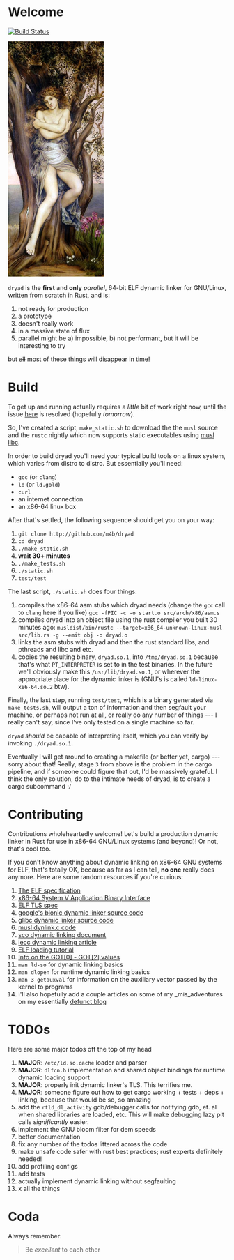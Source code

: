 # Welcome

[![Build Status](https://travis-ci.org/m4b/dryad.svg?branch=master)](https://travis-ci.org/m4b/dryad)

![dryad](doc/dryad.jpg)

`dryad` is the **first** and **only** _parallel_, 64-bit ELF dynamic linker for GNU/Linux, written from scratch in Rust, and is:

1. not ready for production
2. a prototype
3. doesn't really work
4. in a massive state of flux
5. parallel might be a) impossible, b) not performant, but it will be interesting to try

but ~~all~~ most of these things will disappear in time!

# Build

To get up and running actually requires a _little_ bit of work right now, until the issue [here](https://internals.rust-lang.org/t/static-binary-support-in-rust/2011/55) is resolved (hopefully _tomorrow_).

So, I've created a script, `make_static.sh` to download the the `musl` source and the `rustc` nightly which now supports static executables using [musl libc](http://www.musl-libc.org/).

In order to build dryad you'll need your typical build tools on a linux system, which varies from distro to distro.  But essentially you'll need:

- `gcc` (or `clang`)
- `ld` (or `ld.gold`)
- `curl`
- an internet connection
- an x86-64 linux box

After that's settled, the following sequence should get you on your way:

1. `git clone http://github.com/m4b/dryad`
2. `cd dryad`
3. `./make_static.sh`
4. ~~**wait 30+ minutes**~~
5. `./make_tests.sh`
5. `./static.sh`
6. `test/test`

The last script, `./static.sh` does four things:

1. compiles the x86-64 asm stubs which dryad needs (change the `gcc` call to `clang` here if you like)
   `gcc -fPIC -c -o start.o src/arch/x86/asm.s`
2. compiles dryad into an object file using the rust compiler you built 30 minutes ago: `musldist/bin/rustc --target=x86_64-unknown-linux-musl src/lib.rs -g --emit obj -o dryad.o`
3. links the asm stubs with dryad and then the rust standard libs, and pthreads and libc and etc.
4. copies the resulting binary, `dryad.so.1`, into `/tmp/dryad.so.1` because that's what `PT_INTERPRETER` is set to in the test binaries. In the future we'll obviously make this `/usr/lib/dryad.so.1`, or wherever the appropriate place for the dynamic linker is (GNU's is called `ld-linux-x86-64.so.2` btw).

Finally, the last step, running `test/test`, which is a binary generated via `make_tests.sh`, will output a ton of information and then segfault your machine, or perhaps not run at all, or really do any number of things --- I really can't say, since I've only tested on a single machine so far.

`dryad` _should_ be capable of interpreting itself, which you can verify by invoking `./dryad.so.1`.

Eventually I will get around to creating a makefile (or better yet, cargo) --- sorry about that!  Really, stage `3` from above is the problem in the cargo pipeline, and if someone could figure that out, I'd be massively grateful.  I think the only solution, do to the intimate needs of dryad, is to create a cargo subcommand :/

# Contributing

Contributions wholeheartedly welcome!  Let's build a production dynamic linker in Rust for use in x86-64 GNU/Linux systems (and beyond)!  Or not, that's cool too.

If you don't know anything about dynamic linking on x86-64 GNU systems for ELF, that's totally OK, because as far as I can tell, **no one** really does anymore. Here are some random resources if you're curious:

1. [The ELF specification](http://flint.cs.yale.edu/cs422/doc/ELF_Format.pdf)
2. [x86-64 System V Application Binary Interface](http://www.x86-64.org/documentation/abi.pdf)
3. [ELF TLS spec](http://people.redhat.com/aoliva/writeups/TLS/RFC-TLSDESC-x86.txt)
3. [google's bionic dynamic linker source code](http://github.com/android/platform_bionic/)
4. [glibc dynamic linker source code](https://fossies.org/dox/glibc-2.22/rtld_8c_source.html)
5. [musl dynlink.c code](http://git.musl-libc.org/cgit/musl/tree/ldso/dynlink.c)
6. [sco dynamic linking document](http://www.sco.com/developers/gabi/latest/ch5.dynamic.html)
7. [iecc dynamic linking article](http://www.iecc.com/linker/linker10.html)
8. [ELF loading tutorial](http://www.gelato.unsw.edu.au/IA64wiki/LoadingELFFiles)
9. [Info on the GOT[0] - GOT[2] values](http://users.eecs.northwestern.edu/~kch479/docs/notes/linking.html)
10. `man ld-so` for dynamic linking basics
11. `man dlopen` for runtime dynamic linking basics
12. `man 3 getauxval` for information on the auxiliary vector passed by the kernel to programs
13. I'll also hopefully add a couple articles on some of my _mis_adventures on my essentially [defunct blog](http://www.m4b.io)

# TODOs

Here are some major todos off the top of my head

1. **MAJOR**: `/etc/ld.so.cache` loader and parser
2. **MAJOR**: `dlfcn.h` implementation and shared object bindings for runtime dynamic loading support
3. **MAJOR**: properly init dynamic linker's TLS.  This terrifies me.
4. **MAJOR**: someone figure out how to get cargo working + tests + deps + linking, because that would be so, so amazing
5. add the `rtld_dl_activity` gdb/debugger calls for notifying gdb, et. al when shared libraries are loaded, etc.  This will make debugging lazy plt calls _significantly_ easier.
5. implement the GNU bloom filter for dem speeds
6. better documentation
7. fix any number of the todos littered across the code
8. make unsafe code safer with rust best practices; rust experts definitely needed!
9. add profiling configs
10. add tests
11. actually implement dynamic linking without segfaulting
12. x all the things

# Coda

Always remember:
> Be _excellent_ to each other
